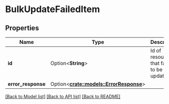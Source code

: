 # BulkUpdateFailedItem

## Properties

Name | Type | Description | Notes
------------ | ------------- | ------------- | -------------
**id** | Option<**String**> | Id of resource that failed to be updated | [optional]
**error_response** | Option<[**crate::models::ErrorResponse**](ErrorResponse.md)> |  | [optional]

[[Back to Model list]](../README.md#documentation-for-models) [[Back to API list]](../README.md#documentation-for-api-endpoints) [[Back to README]](../README.md)


